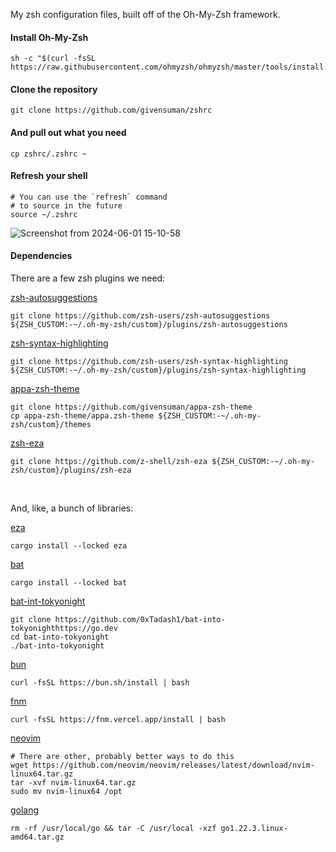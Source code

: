 My zsh configuration files, built off of the Oh-My-Zsh framework.

#### Install Oh-My-Zsh

```shell
sh -c "$(curl -fsSL https://raw.githubusercontent.com/ohmyzsh/ohmyzsh/master/tools/install.sh)"
```

#### Clone the repository

```shell
git clone https://github.com/givensuman/zshrc
```

#### And pull out what you need

```shell
cp zshrc/.zshrc ~
```

#### Refresh your shell

```
# You can use the `refresh` command
# to source in the future
source ~/.zshrc
```

![Screenshot from 2024-06-01 15-10-58](https://github.com/givensuman/zshrc/assets/16063606/ce1c2492-d651-4500-851a-011f86442b96)

#### Dependencies

There are a few zsh plugins we need:

[zsh-autosuggestions](https://github.com/zsh-users/zsh-autosuggestions)
```shell
git clone https://github.com/zsh-users/zsh-autosuggestions ${ZSH_CUSTOM:-~/.oh-my-zsh/custom}/plugins/zsh-autosuggestions
```

[zsh-syntax-highlighting](https://github.com/zsh-users/zsh-syntax-highlighting)
```shell
git clone https://github.com/zsh-users/zsh-syntax-highlighting ${ZSH_CUSTOM:-~/.oh-my-zsh/custom}/plugins/zsh-syntax-highlighting
```

[appa-zsh-theme](https://github.com/givensuman/appa-zsh-theme)
```shell
git clone https://github.com/givensuman/appa-zsh-theme
cp appa-zsh-theme/appa.zsh-theme ${ZSH_CUSTOM:-~/.oh-my-zsh/custom}/themes
```

[zsh-eza](https://github.com/z-shell/zsh-eza)
```shell
git clone https://github.com/z-shell/zsh-eza ${ZSH_CUSTOM:-~/.oh-my-zsh/custom}/plugins/zsh-eza
```

<br>

And, like, a bunch of libraries:

[eza](https://github.com/eza-community/eza)
```shell
cargo install --locked eza
```

[bat](https://github.com/sharkdp/bat)
```shell
cargo install --locked bat
```

[bat-int-tokyonight](https://github.com/0xTadash1/bat-into-tokyonight)
```shell
git clone https://github.com/0xTadash1/bat-into-tokyonighthttps://go.dev
cd bat-into-tokyonight
./bat-into-tokyonight
```

[bun](https://bun.sh/)
```shell
curl -fsSL https://bun.sh/install | bash
```

[fnm](https://github.com/Schniz/fnm)
```shell
curl -fsSL https://fnm.vercel.app/install | bash
```

[neovim](https://github.com/neovim/neovim)
```shell
# There are other, probably better ways to do this
wget https://github.com/neovim/neovim/releases/latest/download/nvim-linux64.tar.gz
tar -xvf nvim-linux64.tar.gz
sudo mv nvim-linux64 /opt
```

[golang](https://go.dev)
```shell
rm -rf /usr/local/go && tar -C /usr/local -xzf go1.22.3.linux-amd64.tar.gz
```
